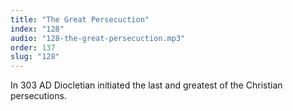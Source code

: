 ```yaml
---
title: "The Great Persecuction"
index: "128"
audio: "128-the-great-persecuction.mp3"
order: 137
slug: "128"
---
```


In 303 AD Diocletian initiated the last and greatest of the Christian persecutions.


